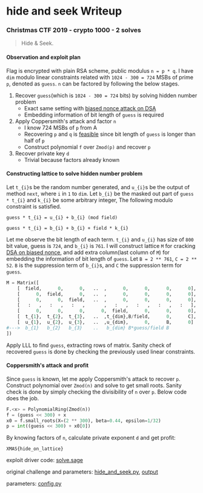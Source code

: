 # hide and seek Writeup

### Christmas CTF 2019 - crypto 1000 - 2 solves

> Hide & Seek.

#### Observation and exploit plan

Flag is encrypted with plain RSA scheme, public modulus `n = p * q`. I have `dim` modulo linear constraints related with `1024 - 300 = 724` MSBs of prime `p`, denoted as `guess`. `n` can be factored by following the below stages.

1. Recover `guess`(which is `1024 - 300 = 724` bits) by solving hidden number problem
	- Exact same setting with [biased nonce attack on DSA](https://eprint.iacr.org/2019/023.pdf)
	- Embedding information of bit length of `guess` is required
2. Apply Coppersmith's attack and factor `n`
	- I know 724 MSBs of `p` from A
	- Recovering `p` and `q` is [feasible](https://www.iacr.org/archive/crypto2003/27290027/27290027.pdf) since bit length of `guess` is longer than half of `p`
	- Construct polynomial `f` over `Zmod(p)` and recover `p`
3. Recover private key `d`
	- Trivial because factors already known

#### Constructing lattice to solve hidden number problem

Let `t_{i}`s be the random number generated, and `u_{i}`s be the output of method `next`, where `i` in `1` to `dim`. Let `b_{i}` be the masked out part of `guess * t_{i}` and `k_{i}` be some arbitrary integer, The following modulo constraint is satisfied.

`guess * t_{i} = u_{i} + b_{i} (mod field)`

`guess * t_{i} = b_{i} + b_{i} + field * k_{i}`

Let me observe the bit length of each term. `t_{i}` and `u_{i}` has size of `800` bit value, guess is `724`, and `b_{i}` is `761`. I will construct lattice `M` for cracking [DSA on biased nonce](https://eprint.iacr.org/2019/023.pdf), and add extra column(last column of `M`) for embedding the information of bit length of `guess`. Let `B = 2 ** 761`, `C = 2 ** 52`. `B` is the suppression term of `b_{i}`s, and `C` the suppression term for `guess`.

```python
M = Matrix([
	[  field,      0,      0,   ..  ,      0,      0,      0,      0], # k_{1}
    [      0,  field,      0,   ..  ,      0,      0,      0,      0], # k_{2}
    [      0,      0,  field,   ..  ,      0,      0,      0,      0], # k_{3}
    [   :   ,   :   ,   :   ,       ,   :   ,   :   ,   :   ,   :   ], #  :
    [      0,      0,      0,      0,  field,      0,      0,      0], # k_{dim}
	[  t_{1},  t_{2},  t_{3},   ..  ,t_{dim},B/field,      0,      C], # guess
    [  u_{1},  u_{2},  u_{3},   ..  ,u_{dim},      0,      B,      0]  # 1
#--->  b_{1}   b_{2}   b_{3}    ..   b_{dim} B*guess/field B
])
```

Apply LLL to find `guess`, extracting rows of matrix. Sanity check of recovered `guess` is done by checking the previously used linear constraints.

#### Coppersmith's attack and profit

Since `guess` is known, let me apply Coppersmith's attack to recover `p`. Construct polynomial over `Zmod(n)` and solve to get small roots. Sanity check is done by simply checking the divisibility of `n` over `p`. Below code does the job.

```python
F.<x> = PolynomialRing(Zmod(n))
f = (guess << 300) + x
x0 = f.small_roots(X=(2 ** 300), beta=0.44, epsilon=1/32)
p = int((guess << 300) + x0[0])
```

By knowing factors of `n`, calculate private exponent `d` and get profit:

```
XMAS{hide_on_lattice}
```

exploit driver code: [solve.sage](solve.sage)

original challenge and parameters: [hide_and_seek.py](hide_and_seek.py), [output](output)

parameters: [config.py](config.py)


